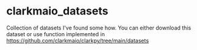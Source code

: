 # clarkmaio_datasets
Collection of datasets I've found some how.
You can either download this dataset or use function implemented in https://github.com/clarkmaio/clarkpy/tree/main/datasets
